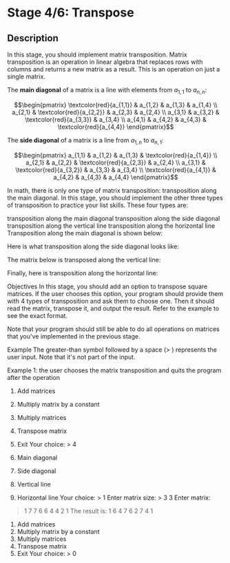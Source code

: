 # Stage 4/6: Transpose
## Description
In this stage, you should implement matrix transposition. Matrix transposition is an operation in linear algebra that replaces rows with columns and returns a new matrix as a result. This is an operation on just a single matrix.

The <b>main diagonal</b> of a matrix is a line with elements from $a_{1,1}$ to $a_{n,n}$:
```math
\begin{pmatrix}
\textcolor{red}{a_{1,1}} & a_{1,2} & a_{1,3} & a_{1,4} \\
a_{2,1} & \textcolor{red}{a_{2,2}} & a_{2,3} & a_{2,4} \\
a_{3,1} & a_{3,2} & \textcolor{red}{a_{3,3}} & a_{3,4} \\
a_{4,1} & a_{4,2} & a_{4,3} & \textcolor{red}{a_{4,4}}
\end{pmatrix}
```
The <b>side diagonal</b> of a matrix is a line from $a_{1,n}$ to $a_{n,1}$:
```math
\begin{pmatrix}
a_{1,1} & a_{1,2} & a_{1,3} & \textcolor{red}{a_{1,4}} \\
a_{2,1} & a_{2,2} & \textcolor{red}{a_{2,3}} & a_{2,4} \\
a_{3,1} & \textcolor{red}{a_{3,2}} & a_{3,3} & a_{3,4} \\
\textcolor{red}{a_{4,1}} & a_{4,2} & a_{4,3} & a_{4,4}
\end{pmatrix}
```
In math, there is only one type of matrix transposition: transposition along the main diagonal. In this stage, you should implement the other three types of transposition to practice your list skills. These four types are:

transposition along the main diagonal
transposition along the side diagonal
transposition along the vertical line
transposition along the horizontal line
Transposition along the main diagonal is shown below:

Here is what transposition along the side diagonal looks like:

The matrix below is transposed along the vertical line:

Finally, here is transposition along the horizontal line:

Objectives
In this stage, you should add an option to transpose square matrices. If the user chooses this option, your program should provide them with 4 types of transposition and ask them to choose one. Then it should read the matrix, transpose it, and output the result. Refer to the example to see the exact format.

Note that your program should still be able to do all operations on matrices that you've implemented in the previous stage.

Example
The greater-than symbol followed by a space (> ) represents the user input. Note that it's not part of the input.

Example 1: the user chooses the matrix transposition and quits the program after the operation

1. Add matrices
2. Multiply matrix by a constant
3. Multiply matrices
4. Transpose matrix
0. Exit
   Your choice: > 4

1. Main diagonal
2. Side diagonal
3. Vertical line
4. Horizontal line
   Your choice: > 1
   Enter matrix size: > 3 3
   Enter matrix:
> 1 7 7
> 6 6 4
> 4 2 1
> The result is:
> 1 6 4
> 7 6 2
> 7 4 1

1. Add matrices
2. Multiply matrix by a constant
3. Multiply matrices
4. Transpose matrix
0. Exit
   Your choice: > 0